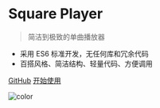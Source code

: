 # Square Player

> 简洁到极致的单曲播放器

* 采用 ES6 标准开发，无任何库和冗余代码
* 百搭风格、简洁结构、轻量代码、方便调用

[GitHub](https://github.com/Dreamer-Paul/Square-Player)
[开始使用](#安装)

![color](#a5ffb7)